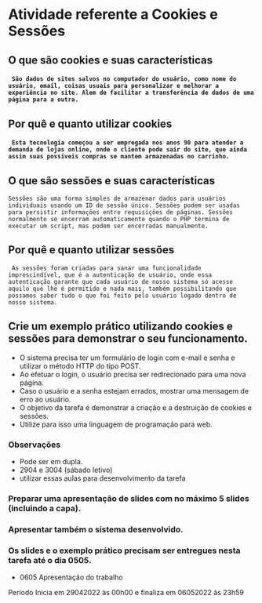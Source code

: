# Atividade referente a Cookies e Sessões

## O que são cookies e suas características

#### ` São dados de sites salvos no computador do usuário, como nome do usuário, email, coisas usuais para personalizar e melhorar a experiência no site. Alem de facilitar a transferência de dados de uma página para a outra.`


## Por quê e quanto utilizar cookies

#### ` Esta tecnologia começou a ser empregada nos anos 90 para atender a demanda de lojas online, onde o cliente pode sair do site, que ainda assim suas possiveis compras se mantem armazenadas no carrinho.`

## O que são sessões e suas características

`Sessões são uma forma simples de armazenar dados para usuários individuais usando um ID de sessão único. Sessões podem ser usadas para persistir informações entre requisições de páginas. Sessões normalmente se encerram automaticamente quando o PHP termina de executar um script, mas podem ser encerradas manualmente.`

## Por quê e quanto utilizar sessões

` As sessões foram criadas para sanar uma funcionalidade imprescindível, que é a autenticação de usuário, onde essa autenticação garante que cada usuário de nosso sistema só acesse aquilo que lhe é permitido e nada mais, também possibilitando que possamos saber tudo o que foi feito pelo usuário logado dentro de nosso sistema.`

## Crie um exemplo prático utilizando cookies e sessões para demonstrar o seu funcionamento. 
- O sistema precisa ter um formulário de login com e-mail e senha e utilizar o método HTTP do tipo POST. 
- Ao efetuar o login, o usuário precisa ser redirecionado para uma nova página. 
- Caso o usuário e a senha estejam errados, mostrar uma mensagem de erro ao usuário. 
- O objetivo da tarefa é demonstrar a criação e a destruição de cookies e sessões. 
- Utilize para isso uma linguagem de programação para web.

### Observações
 - Pode ser em dupla.
 - 2904 e 3004 (sábado letivo)
 - utilizar essas aulas para desenvolvimento da tarefa

### Preparar uma apresentação de slides com no máximo 5 slides (incluindo a capa). 
### Apresentar também o sistema desenvolvido. 
### Os slides e o exemplo prático precisam ser entregues nesta tarefa até o dia 0505.


 - 0605 Apresentação do trabalho

Período
Inicia em 29042022 às 00h00 e finaliza em 06052022 às 23h59